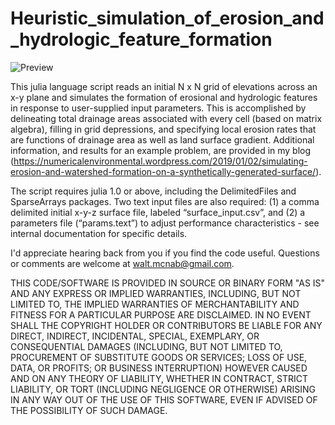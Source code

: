# Heuristic_simulation_of_erosion_and_hydrologic_feature_formation

![Preview](https://numericalenvironmental.files.wordpress.com/2019/01/hydro_system.jpg?w=1632)

This julia language script reads an initial N x N grid of elevations across an x-y plane and simulates the formation of erosional and hydrologic features in response to user-supplied input parameters. This is accomplished by delineating total drainage areas associated with every cell (based on matrix algebra), filling in grid depressions, and specifying local erosion rates that are functions of drainage area as well as land surface gradient. Additional information, and results for an example problem, are provided in my blog (https://numericalenvironmental.wordpress.com/2019/01/02/simulating-erosion-and-watershed-formation-on-a-synthetically-generated-surface/).

The script requires julia 1.0 or above, including the DelimitedFiles and SparseArrays packages. Two text input files are also required: (1) a comma delimited initial x-y-z surface file, labeled “surface_input.csv”, and (2) a parameters file (“params.text”) to adjust performance characteristics - see internal documentation for specific details.

I'd appreciate hearing back from you if you find the code useful. Questions or comments are welcome at walt.mcnab@gmail.com.

THIS CODE/SOFTWARE IS PROVIDED IN SOURCE OR BINARY FORM "AS IS" AND ANY EXPRESS OR IMPLIED WARRANTIES, INCLUDING, BUT NOT LIMITED TO, THE IMPLIED WARRANTIES OF MERCHANTABILITY AND FITNESS FOR A PARTICULAR PURPOSE ARE DISCLAIMED. IN NO EVENT SHALL THE COPYRIGHT HOLDER OR CONTRIBUTORS BE LIABLE FOR ANY DIRECT, INDIRECT, INCIDENTAL, SPECIAL, EXEMPLARY, OR CONSEQUENTIAL DAMAGES (INCLUDING, BUT NOT LIMITED TO, PROCUREMENT OF SUBSTITUTE GOODS OR SERVICES; LOSS OF USE, DATA, OR PROFITS; OR BUSINESS INTERRUPTION) HOWEVER CAUSED AND ON ANY THEORY OF LIABILITY, WHETHER IN CONTRACT, STRICT LIABILITY, OR TORT (INCLUDING NEGLIGENCE OR OTHERWISE) ARISING IN ANY WAY OUT OF THE USE OF THIS SOFTWARE, EVEN IF ADVISED OF THE POSSIBILITY OF SUCH DAMAGE.

